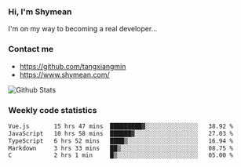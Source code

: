 ### Hi, I'm Shymean

I'm on my way to becoming a real developer...

### Contact me

- <https://github.com/tangxiangmin>
- <https://www.shymean.com/>

![Github Stats](https://github-readme-stats.vercel.app/api?username=tangxiangmin&show_icons=true&theme=dark)


###  Weekly code statistics

<!--START_SECTION:waka-->

```txt
Vue.js       15 hrs 47 mins  █████████▓░░░░░░░░░░░░░░░   38.92 %
JavaScript   10 hrs 58 mins  ██████▓░░░░░░░░░░░░░░░░░░   27.03 %
TypeScript   6 hrs 52 mins   ████▒░░░░░░░░░░░░░░░░░░░░   16.94 %
Markdown     3 hrs 33 mins   ██▒░░░░░░░░░░░░░░░░░░░░░░   08.75 %
C            2 hrs 1 min     █▒░░░░░░░░░░░░░░░░░░░░░░░   05.00 %
```

<!--END_SECTION:waka-->